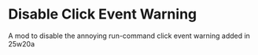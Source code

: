 # Disable Click Event Warning
 A mod to disable the annoying run-command click event warning added in 25w20a
